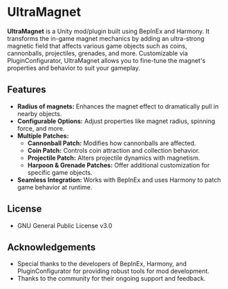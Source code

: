 # UltraMagnet

**UltraMagnet** is a Unity mod/plugin built using BepInEx and Harmony. It transforms the in-game magnet mechanics by adding an ultra-strong magnetic field that affects various game objects such as coins, cannonballs, projectiles, grenades, and more. Customizable via PluginConfigurator, UltraMagnet allows you to fine-tune the magnet's properties and behavior to suit your gameplay.

## Features

- **Radius of magnets:** Enhances the magnet effect to dramatically pull in nearby objects.
- **Configurable Options:** Adjust properties like magnet radius, spinning force, and more.
- **Multiple Patches:**
  - **Cannonball Patch:** Modifies how cannonballs are affected.
  - **Coin Patch:** Controls coin attraction and collection behavior.
  - **Projectile Patch:** Alters projectile dynamics with magnetism.
  - **Harpoon & Grenade Patches:** Offer additional customization for specific game objects.
- **Seamless Integration:** Works with BepInEx and uses Harmony to patch game behavior at runtime.

## License 
- GNU General Public License v3.0
## Acknowledgements

- Special thanks to the developers of BepInEx, Harmony, and PluginConfigurator for providing robust tools for mod development.
- Thanks to the community for their ongoing support and feedback.
